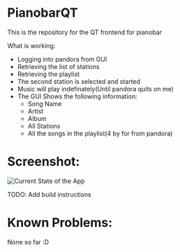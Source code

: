 PianobarQT
=========

This is the repository for the QT frontend for pianobar

What is working:

* Logging into pandora from GUI
* Retrieving the list of stations
* Retrieving the playlist
* The second station is selected and started
* Music will play indefinately(Until pandora quits on me)
* The GUI Shows the following information:
  * Song Name
  * Artist
  * Album
  * All Stations
  * All the songs in the playlist(4 by for from pandora)  


Screenshot:
==========
![Current State of the App](https://dl.dropbox.com/u/784245/PianobarQT_Screenshot6.png)


TODO: Add build instructions

Known Problems:
===============

None so far :D